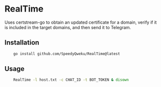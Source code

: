 # RealTime

Uses certstream-go to obtain an updated certificate for a domain, verify if it is included in the target domains, and then send it to Telegram.

## Installation

```bash
    go install github.com/SpeedyQweku/RealTime@latest
```

## Usage

```bash
    RealTime -l host.txt -c CHAT_ID -t BOT_TOKEN & disown
```
